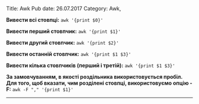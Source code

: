 Title: Awk
Pub date: 26.07.2017
Category: Awk, 

<b>Вивести всі стовпці:</b>
`awk '{print $0}'`

<b>Вивести перший стовпчик:</b>
`awk '{print $1}'`

<b>Вивести другий стовпчик:</b>
`awk '{print $2}'`

<b>Вивести останній стовпчик:</b>
`awk '{print $1 $3}'`

<b>Вивести кілька стовпчиків (перший і третій):</b>
`awk '{print $1 $3}'`

<b>За замовчуванням, в якості роздільника використовується пробіл.</b>
<b>Для того, щоб вказати, чим розділені стовпці, використовуємо опцію -F:</b>
`awk -F "," '{print $1}'`

-----